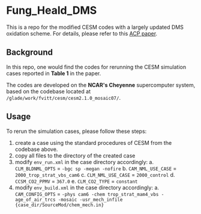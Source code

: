 # Fung_Heald_DMS
This is a repo for the modified CESM codes with a largely updated DMS oxidation scheme. For details, please refer to this [ACP paper](https://doi.org/10.5194/acp-2021-782).

## Background
In this repo, one would find the codes for rerunning the CESM simulation cases reported in __Table 1__ in the paper.

The codes are developed on the __NCAR's Cheyenne__ supercomputer system, based on the codebase located at `/glade/work/fvitt/cesm/cesm2.1.0_mosaic07/`.

## Usage
To rerun the simulation cases, please follow these steps:

1. create a case using the standard procedures of CESM from the codebase above.
2. copy all files to the directory of the created case
3. modify `env_run.xml` in the case directory accordingly:
    a. `CLM_BLDNML_OPTS` = `-bgc sp -megan -nofire`
    b. `CAM_NML_USE_CASE` = `2000_trop_strat_vbs_cam6`
    c. `CLM_NML_USE_CASE` = `2000_control`
    d. `CCSM_CO2_PPMV` = `367.0`
    e. `CLM_CO2_TYPE` = `constant`
4. modify `env_build.xml` in the case directory accordingly:
    a. `CAM_CONFIG_OPTS` = `-phys cam6 -chem trop_strat_mam4_vbs -age_of_air_trcs -mosaic -usr_mech_infile {case_dir/SourceMod/chem_mech.in}`

